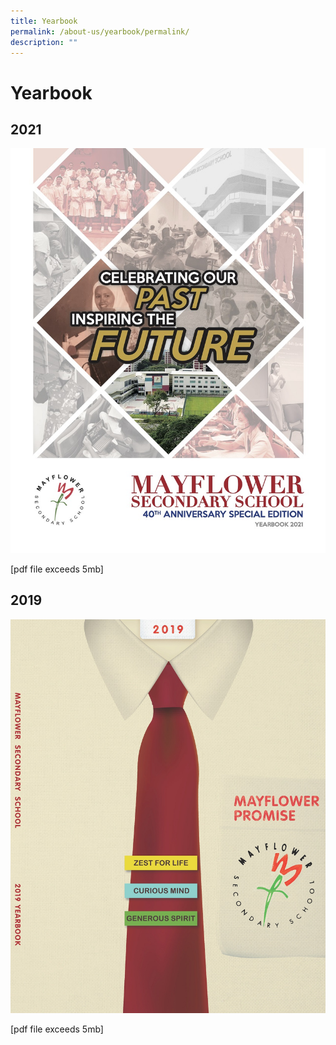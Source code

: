 ```yaml
---
title: Yearbook
permalink: /about-us/yearbook/permalink/
description: ""
---
```

Yearbook
========

2021
----
![](/images/2021.jpg)

[pdf file exceeds 5mb]

2019
----

![](/images/2019.jpg)

[pdf file exceeds 5mb]